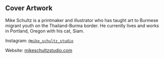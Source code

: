 
## Cover Artwork
Mike Schultz is a printmaker and illustrator who has taught art to Burmese migrant youth on the Thailand-Burma border. He currently lives and works in Portland, Oregon with his cat, Siam.

Instagram: [```@mike_schultz_studio```](https://www.instagram.com/mike_schultz_studio/)

Website: [mikeschultzstudio.com](http://mikeschultzstudio.squarespace.com/)
 

